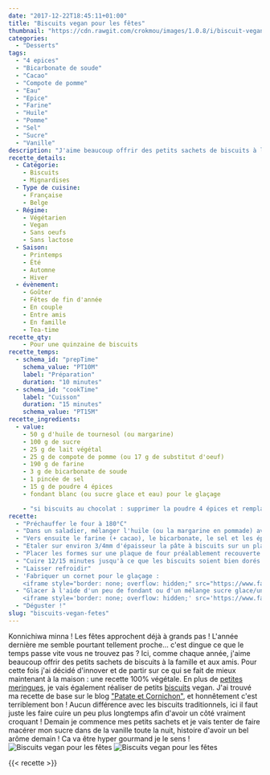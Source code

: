 ```yaml
---
date: "2017-12-22T18:45:11+01:00"
title: "Biscuits vegan pour les fêtes"
thumbnail: "https://cdn.rawgit.com/crokmou/images/1.0.8/i/biscuit-vegan-noel-crokmou-blog-belge-cuisine-voyage-5.jpg"
categories:
  - "Desserts"
tags:
  - "4 epices"
  - "Bicarbonate de soude"
  - "Cacao"
  - "Compote de pomme"
  - "Eau"
  - "Epice"
  - "Farine"
  - "Huile"
  - "Pomme"
  - "Sel"
  - "Sucre"
  - "Vanille"
description: "J'aime beaucoup offrir des petits sachets de biscuits à la famille et aux amis. Pour cette fois j'ai décidé d'innover et de partir sur ce qui se fait de mieux maintenant à la maison : une recette 100% végétale."
recette_details:
  - Catégorie:
    - Biscuits
    - Mignardises
  - Type de cuisine:
    - Française
    - Belge  
  - Régime:
    - Végétarien
    - Vegan
    - Sans oeufs
    - Sans lactose
  - Saison:
    - Printemps
    - Été
    - Automne
    - Hiver
  - évènement:
    - Goûter
    - Fêtes de fin d'année
    - En couple
    - Entre amis
    - En famille
    - Tea-time
recette_qty:
    - Pour une quinzaine de biscuits
recette_temps:
  - schema_id: "prepTime"
    schema_value: "PT10M"
    label: "Préparation"
    duration: "10 minutes"
  - schema_id: "cookTime"
    label: "Cuisson"
    duration: "15 minutes"
    schema_value: "PT15M"
recette_ingredients:
  - value:
    - 50 g d'huile de tournesol (ou margarine)
    - 100 g de sucre
    - 25 g de lait végétal
    - 25 g de compote de pomme (ou 17 g de substitut d'oeuf)
    - 190 g de farine
    - 3 g de bicarbonate de soude
    - 1 pincée de sel
    - 15 g de poudre 4 épices
    - fondant blanc (ou sucre glace et eau) pour le glaçage

    - "si biscuits au chocolat : supprimer la poudre 4 épices et remplacer 15% du poids de farine en cacao"
recette:
  - "Préchauffer le four à 180°C"
  - "Dans un saladier, mélanger l'huile (ou la margarine en pommade) avec le sucre, ajouter ensuite le lait végétal et la compote de pomme (ou le substitut)"
  - "Vers ensuite le farine (+ cacao), le bicarbonate, le sel et les épices. Bien mélanger à l'aide d'une spatule. Si la préparation est trop collante, ajouter de le farine, au contraire si celle-ci semble trop friable, ajouter un peu d'eau."
  - "Etaler sur environ 3/4mm d'épaisseur la pâte à biscuits sur un plan de travail légèrement fariné. Détailler les formes à l'aide d'un emporte pièces."
  - "Placer les formes sur une plaque de four préalablement recouverte de papier sulfurisé."
  - "Cuire 12/15 minutes jusqu'à ce que les biscuits soient bien dorés."
  - "Laisser refroidir"
  - 'Fabriquer un cornet pour le glaçage :
    <iframe style="border: none; overflow: hidden;" src="https://www.facebook.com/plugins/video.php?href=https%3A%2F%2Fwww.facebook.com%2Fcrokmou.blog%2Fvideos%2F1628012547267133%2F&amp;show_text=0&amp;width=560" width="560" height="315" frameborder="0" scrolling="no" allowfullscreen="allowfullscreen"></iframe>'
  - "Glacer à l'aide d'un peu de fondant ou d'un mélange sucre glace/un petit peu d'eau. L'appareil doit être assez fluide pour couler aisément du cornet.
    <iframe style='border: none; overflow: hidden;' src='https://www.facebook.com/plugins/video.php?href=https%3A%2F%2Fwww.facebook.com%2Fcrokmou.blog%2Fvideos%2F1628023960599325%2F&amp;show_text=0&amp;width=560' width='560' height='315' frameborder='0' scrolling='no' allowfullscreen='allowfullscreen'></iframe>"
  - "Déguster !"
slug: "biscuits-vegan-fetes"
---
```


Konnichiwa minna ! Les fêtes approchent déjà à grands pas ! L'année dernière me semble pourtant tellement proche... c'est dingue ce que le temps passe vite vous ne trouvez pas ? Ici, comme chaque année, j'aime beaucoup offrir des petits sachets de biscuits à la famille et aux amis. Pour cette fois j'ai décidé d'innover et de partir sur ce qui se fait de mieux maintenant à la maison : une recette 100% végétale. En plus de [petites meringues](http://www.crokmou.com/2017/03/meringues-sans-oeufs-vegan-au-jus-de-pois-chiche), je vais également réaliser de petits [biscuits](https://www.crokmou.com/?s=biscuit) vegan. J'ai trouvé ma recette de base sur le blog ["Patate et Cornichon"](https://patateetcornichon.com/), et honnêtement c'est terriblement bon ! Aucun différence avec les biscuits traditionnels, ici il faut juste les faire cuire un peu plus longtemps afin d'avoir un côté vraiment croquant ! Demain je commence mes petits sachets et je vais tenter de faire macérer mon sucre dans de la vanille toute la nuit, histoire d'avoir un bel arôme demain ! Ca va être hyper gourmand je le sens ! ![Biscuits vegan pour les fêtes](https://cdn.rawgit.com/crokmou/images/1.0.8/i/biscuit-vegan-noel-crokmou-blog-belge-cuisine-voyage-2.jpg "Biscuits vegan pour les fêtes") ![Biscuits vegan pour les fêtes](https://cdn.rawgit.com/crokmou/images/1.0.8/i/biscuit-vegan-noel-crokmou-blog-belge-cuisine-voyage-6.jpg "Biscuits vegan pour les fêtes")

{{< recette >}}
